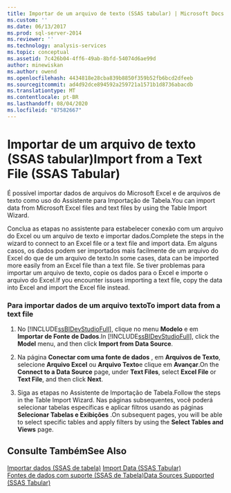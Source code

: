 ```yaml
---
title: Importar de um arquivo de texto (SSAS tabular) | Microsoft Docs
ms.custom: ''
ms.date: 06/13/2017
ms.prod: sql-server-2014
ms.reviewer: ''
ms.technology: analysis-services
ms.topic: conceptual
ms.assetid: 7c426b04-4ff6-49ab-8bfd-54074d6ae99d
author: minewiskan
ms.author: owend
ms.openlocfilehash: 4434818e28cba839b8850f359b52fb6bcd2dfeeb
ms.sourcegitcommit: ad4d92dce894592a259721a1571b1d8736abacdb
ms.translationtype: MT
ms.contentlocale: pt-BR
ms.lasthandoff: 08/04/2020
ms.locfileid: "87582667"
---
```

# <a name="import-from-a-text-file-ssas-tabular"></a><span data-ttu-id="df0e3-102">Importar de um arquivo de texto (SSAS tabular)</span><span class="sxs-lookup"><span data-stu-id="df0e3-102">Import from a Text File (SSAS Tabular)</span></span>
  <span data-ttu-id="df0e3-103">É possível importar dados de arquivos do Microsoft Excel e de arquivos de texto como uso do Assistente para Importação de Tabela.</span><span class="sxs-lookup"><span data-stu-id="df0e3-103">You can import data from Microsoft Excel files and text files by using the Table Import Wizard.</span></span>  
  
 <span data-ttu-id="df0e3-104">Conclua as etapas no assistente para estabelecer conexão com um arquivo do Excel ou um arquivo de texto e importar dados.</span><span class="sxs-lookup"><span data-stu-id="df0e3-104">Complete the steps in the wizard to connect to an Excel file or a text file and import data.</span></span> <span data-ttu-id="df0e3-105">Em alguns casos, os dados podem ser importados mais facilmente de um arquivo do Excel do que de um arquivo de texto.</span><span class="sxs-lookup"><span data-stu-id="df0e3-105">In some cases, data can be imported more easily from an Excel file than a text file.</span></span> <span data-ttu-id="df0e3-106">Se tiver problemas para importar um arquivo de texto, copie os dados para o Excel e importe o arquivo do Excel.</span><span class="sxs-lookup"><span data-stu-id="df0e3-106">If you encounter issues importing a text file, copy the data into Excel and import the Excel file instead.</span></span>  
  
### <a name="to-import-data-from-a-text-file"></a><span data-ttu-id="df0e3-107">Para importar dados de um arquivo texto</span><span class="sxs-lookup"><span data-stu-id="df0e3-107">To import data from a text file</span></span>  
  
1.  <span data-ttu-id="df0e3-108">No [!INCLUDE[ssBIDevStudioFull](../includes/ssbidevstudiofull-md.md)], clique no menu **Modelo** e em **Importar de Fonte de Dados**.</span><span class="sxs-lookup"><span data-stu-id="df0e3-108">In [!INCLUDE[ssBIDevStudioFull](../includes/ssbidevstudiofull-md.md)], click the **Model** menu, and then click **Import from Data Source**.</span></span>  
  
2.  <span data-ttu-id="df0e3-109">Na página **Conectar com uma fonte de dados** , em **Arquivos de Texto**, selecione **Arquivo Excel** ou **Arquivo Texto**e clique em **Avançar**.</span><span class="sxs-lookup"><span data-stu-id="df0e3-109">On the **Connect to a Data Source** page, under **Text Files**, select **Excel File** or **Text File**, and then click **Next**.</span></span>  
  
3.  <span data-ttu-id="df0e3-110">Siga as etapas no Assistente de Importação de Tabela.</span><span class="sxs-lookup"><span data-stu-id="df0e3-110">Follow the steps in the Table Import Wizard.</span></span> <span data-ttu-id="df0e3-111">Nas páginas subsequentes, você poderá selecionar tabelas específicas e aplicar filtros usando as páginas **Selecionar Tabelas e Exibições** .</span><span class="sxs-lookup"><span data-stu-id="df0e3-111">On subsequent pages, you will be able to select specific tables and apply filters by using the **Select Tables and Views** page.</span></span>  
  
## <a name="see-also"></a><span data-ttu-id="df0e3-112">Consulte Também</span><span class="sxs-lookup"><span data-stu-id="df0e3-112">See Also</span></span>  
 <span data-ttu-id="df0e3-113">[Importar dados &#40;SSAS de tabela&#41;](import-data-ssas-tabular.md) </span><span class="sxs-lookup"><span data-stu-id="df0e3-113">[Import Data &#40;SSAS Tabular&#41;](import-data-ssas-tabular.md) </span></span>  
 [<span data-ttu-id="df0e3-114">Fontes de dados com suporte &#40;SSAS de Tabela&#41;</span><span class="sxs-lookup"><span data-stu-id="df0e3-114">Data Sources Supported &#40;SSAS Tabular&#41;</span></span>](tabular-models/data-sources-supported-ssas-tabular.md)  
  
  
